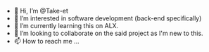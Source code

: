 - 👋 Hi, I’m @Take-et
- 👀 I’m interested in software development (back-end specifically) 
- 🌱 I’m currently learning this on ALX.
- 💞️ I’m looking to collaborate on the said project as I'm new to this. 
- 📫 How to reach me ...

<!---
Take-et/Take-et is a ✨ special ✨ repository because its `README.md` (this file) appears on your GitHub profile.
You can click the Preview link to take a look at your changes.
--->
